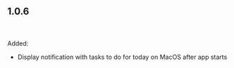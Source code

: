 ## 1.0.6

<br></br>
Added:
- Display notification with tasks to do for today on MacOS after app starts
